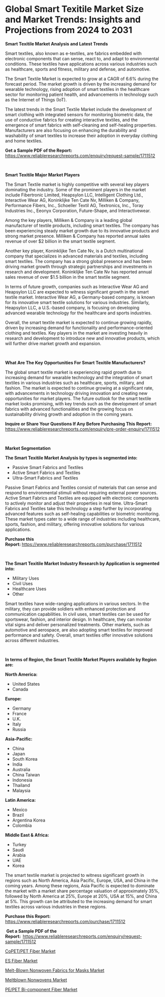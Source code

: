<p><h1>Global Smart Texitile Market Size and Market Trends: Insights and Projections from 2024 to 2031</h1></p><p><strong>Smart Texitile Market Analysis and Latest Trends</strong></p>
<p><p>Smart textiles, also known as e-textiles, are fabrics embedded with electronic components that can sense, react to, and adapt to environmental conditions. These textiles have applications across various industries such as healthcare, sports and fitness, military and defense, and automotive.</p><p>The Smart Textile Market is expected to grow at a CAGR of 6.6% during the forecast period. The market growth is driven by the increasing demand for wearable technology, rising adoption of smart textiles in the healthcare sector for monitoring patient health, and advancements in technology such as the Internet of Things (IoT). </p><p>The latest trends in the Smart Textile Market include the development of smart clothing with integrated sensors for monitoring biometric data, the use of conductive fabrics for creating interactive textiles, and the emergence of smart fabrics with self-cleaning and self-healing properties. Manufacturers are also focusing on enhancing the durability and washability of smart textiles to increase their adoption in everyday clothing and home textiles.</p></p>
<p><strong>Get a Sample PDF of the Report:&nbsp;</strong> <a href="https://www.reliableresearchreports.com/enquiry/request-sample/1711512">https://www.reliableresearchreports.com/enquiry/request-sample/1711512</a></p>
<p>&nbsp;</p>
<p><strong>Smart Texitile Major Market Players</strong></p>
<p><p>The Smart Textile market is highly competitive with several key players dominating the industry. Some of the prominent players in the market include Fibertronic Limited, Heapsylon LLC, Intelligent Clothing Ltd., Interactive Wear AG, Koninklijke Ten Cate Nv, Milliken & Company, Performance Fibers, Inc., Schoeller Textil AG, Textronics, Inc., Toray Industries Inc., Eeonyx Corporation, Future-Shape, and Interactivewear.</p><p>Among the key players, Milliken & Company is a leading global manufacturer of textile products, including smart textiles. The company has been experiencing steady market growth due to its innovative products and strong market presence. Milliken & Company has reported annual sales revenue of over $2 billion in the smart textile segment.</p><p>Another key player, Koninklijke Ten Cate Nv, is a Dutch multinational company that specializes in advanced materials and textiles, including smart textiles. The company has a strong global presence and has been driving market growth through strategic partnerships and investments in research and development. Koninklijke Ten Cate Nv has reported annual sales revenue of over $1.5 billion in the smart textile segment.</p><p>In terms of future growth, companies such as Interactive Wear AG and Heapsylon LLC are expected to witness significant growth in the smart textile market. Interactive Wear AG, a Germany-based company, is known for its innovative smart textile solutions for various industries. Similarly, Heapsylon LLC, a U.S.-based company, is focusing on developing advanced wearable technology for the healthcare and sports industries.</p><p>Overall, the smart textile market is expected to continue growing rapidly, driven by increasing demand for functionality and performance-oriented clothing and textiles. Key players in the market are investing heavily in research and development to introduce new and innovative products, which will further drive market growth and expansion.</p></p>
<p>&nbsp;</p>
<p><strong>What Are The Key Opportunities For Smart Texitile Manufacturers?</strong></p>
<p><p>The global smart textile market is experiencing rapid growth due to increasing demand for wearable technology and the integration of smart textiles in various industries such as healthcare, sports, military, and fashion. The market is expected to continue growing at a significant rate, with advancements in technology driving innovation and creating new opportunities for market players. The future outlook for the smart textile market looks promising, with key trends such as the development of smart fabrics with advanced functionalities and the growing focus on sustainability driving growth and adoption in the coming years.</p></p>
<p><strong>Inquire or Share Your Questions If Any Before Purchasing This Report:</strong> <a href="https://www.reliableresearchreports.com/enquiry/pre-order-enquiry/1711512">https://www.reliableresearchreports.com/enquiry/pre-order-enquiry/1711512</a></p>
<p>&nbsp;</p>
<p><strong>Market Segmentation</strong></p>
<p><strong>The Smart Texitile Market Analysis by types is segmented into:</strong></p>
<p><ul><li>Passive Smart Fabrics and Textiles</li><li>Active Smart Fabrics and Textiles</li><li>Ultra-Smart Fabrics and Textiles</li></ul></p>
<p><p>Passive Smart Fabrics and Textiles consist of materials that can sense and respond to environmental stimuli without requiring external power sources. Active Smart Fabrics and Textiles are equipped with electronic components to actively monitor and adjust their properties in real time. Ultra-Smart Fabrics and Textiles take this technology a step further by incorporating advanced features such as self-healing capabilities or biometric monitoring. These market types cater to a wide range of industries including healthcare, sports, fashion, and military, offering innovative solutions for various applications.</p></p>
<p><strong>Purchase this Report:&nbsp;</strong><a href="https://www.reliableresearchreports.com/purchase/1711512">https://www.reliableresearchreports.com/purchase/1711512</a></p>
<p>&nbsp;</p>
<p><strong>The Smart Texitile Market Industry Research by Application is segmented into:</strong></p>
<p><ul><li>Military Uses</li><li>Civil Uses</li><li>Healthcare Uses</li><li>Other</li></ul></p>
<p><p>Smart textiles have wide-ranging applications in various sectors. In the military, they can provide soldiers with enhanced protection and communication capabilities. In civil uses, smart textiles can be used for sportswear, fashion, and interior design. In healthcare, they can monitor vital signs and deliver personalized treatments. Other markets, such as automotive and aerospace, are also adopting smart textiles for improved performance and safety. Overall, smart textiles offer innovative solutions across different industries.</p></p>
<p>&nbsp;</p>
<p><strong>In terms of Region, the Smart Texitile Market Players available by Region are:</strong></p>
<p>
    <p> <strong> North America: </strong>
        <ul>
            <li>United States</li>
            <li>Canada</li>
        </ul>
        </p> 
    <p> <strong> Europe: </strong>
        <ul>
            <li>Germany</li>
            <li>France</li>
            <li>U.K.</li>
            <li>Italy</li>
            <li>Russia</li>
        </ul>
        </p> 
    <p> <strong> Asia-Pacific: </strong>
        <ul>
            <li>China</li>
            <li>Japan</li>
            <li>South Korea</li>
            <li>India</li>
            <li>Australia</li>
            <li>China Taiwan</li>
            <li>Indonesia</li>
            <li>Thailand</li>
            <li>Malaysia</li>
        </ul>
        </p> 
    <p> <strong> Latin America: </strong>
        <ul>
            <li>Mexico</li>
            <li>Brazil</li>
            <li>Argentina Korea</li>
            <li>Colombia</li>
        </ul>
        </p> 
    <p> <strong> Middle East & Africa: </strong>
        <ul>
            <li>Turkey</li>
            <li>Saudi</li>
            <li>Arabia</li>
            <li>UAE</li>
            <li>Korea</li>
        </ul>
    </p>
    </p>
<p><p>The smart textile market is projected to witness significant growth in regions such as North America, Asia Pacific, Europe, USA, and China in the coming years. Among these regions, Asia Pacific is expected to dominate the market with a market share percentage valuation of approximately 35%, followed by North America at 25%, Europe at 20%, USA at 15%, and China at 5%. This growth can be attributed to the increasing demand for smart textiles across various industries in these regions.</p></p>
<p><strong>Purchase this Report: </strong><a href="https://www.reliableresearchreports.com/purchase/1711512">https://www.reliableresearchreports.com/purchase/1711512</a></p>
<p>&nbsp;<strong>Get a Sample PDF of the Report:&nbsp;&nbsp;</strong><a href="https://www.reliableresearchreports.com/enquiry/request-sample/1711512">https://www.reliableresearchreports.com/enquiry/request-sample/1711512</a></p>
<p><strong></strong></p>
<p><p><a href="https://github.com/wwwkeltoum/Market-Research-Report-List-2/blob/main/copetpet-fiber-market.md">CoPET/PET Fiber Market</a></p><p><a href="https://github.com/gamblestampleyjenny50m5sl6/Market-Research-Report-List-1/blob/main/es-fiber-market.md">ES Fiber Market</a></p><p><a href="https://github.com/sofayahoo2023/Market-Research-Report-List-3/blob/main/melt-blown-nonwoven-fabrics-for-masks-market.md">Melt-Blown Nonwoven Fabrics for Masks Market</a></p><p><a href="https://github.com/nicholepatriciadoylenwnrjr0/Market-Research-Report-List-1/blob/main/meltblown-nonwovens-market.md">Meltblown Nonwovens Market</a></p><p><a href="https://github.com/joannesouthgate/Market-Research-Report-List-2/blob/main/pepet-bi-component-fiber-market.md">PE/PET Bi-component Fiber Market</a></p></p>